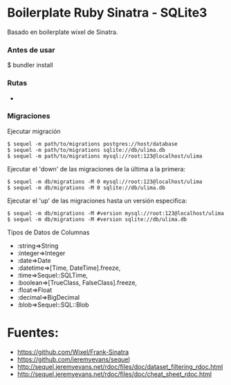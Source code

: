 # Boilerplate Ruby Sinatra - SQLite3

Basado en boilerplate wixel de Sinatra.

### Antes de usar

  $ bundler install

### Rutas

  +

### Migraciones

Ejecutar migración

    $ sequel -m path/to/migrations postgres://host/database
    $ sequel -m path/to/migrations sqlite://db/ulima.db
    $ sequel -m path/to/migrations mysql://root:123@localhost/ulima

Ejecutar el 'down' de las migraciones de la última a la primera:

    $ sequel -m db/migrations -M 0 mysql://root:123@localhost/ulima
    $ sequel -m db/migrations -M 0 sqlite://db/ulima.db

Ejecutar el 'up' de las migraciones hasta un versión especifica:

    $ sequel -m db/migrations -M #version mysql://root:123@localhost/ulima
    $ sequel -m db/migrations -M #version sqlite://db/ulima.db

Tipos de Datos de Columnas

+ :string=>String
+ :integer=>Integer
+ :date=>Date
+ :datetime=>[Time, DateTime].freeze,
+ :time=>Sequel::SQLTime,
+ :boolean=>[TrueClass, FalseClass].freeze,
+ :float=>Float
+ :decimal=>BigDecimal
+ :blob=>Sequel::SQL::Blob

# Fuentes:

+ https://github.com/Wixel/Frank-Sinatra
+ https://github.com/jeremyevans/sequel
+ http://sequel.jeremyevans.net/rdoc/files/doc/dataset_filtering_rdoc.html
+ http://sequel.jeremyevans.net/rdoc/files/doc/cheat_sheet_rdoc.html
